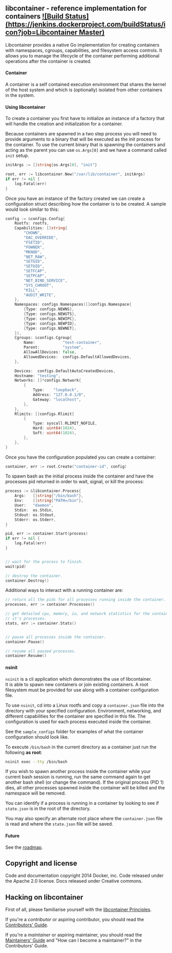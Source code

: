 ## libcontainer - reference implementation for containers [![Build Status](https://jenkins.dockerproject.com/buildStatus/icon?job=Libcontainer Master)](https://jenkins.dockerproject.com/job/Libcontainer%20Master/) 

Libcontainer provides a native Go implementation for creating containers 
with namespaces, cgroups, capabilities, and filesystem access controls.
It allows you to manage the lifecycle of the container performing additional operations
after the container is created.


#### Container
A container is a self contained execution environment that shares the kernel of the 
host system and which is (optionally) isolated from other containers in the system.

#### Using libcontainer

To create a container you first have to initialize an instance of a factory
that will handle the creation and initialization for a container.

Because containers are spawned in a two step process you will need to provide
arguments to a binary that will be executed as the init process for the container.
To use the current binary that is spawning the containers and acting as the parent
you can use `os.Args[0]` and we have a command called `init` setup.

```go
initArgs := []string{os.Args[0], "init"}

root, err := libcontainer.New("/var/lib/container", initArgs)
if err != nil {
    log.Fatal(err)
}
```

Once you have an instance of the factory created we can create a configuration 
struct describing how the container is to be created.  A sample would look similar to this:

```go
config := &configs.Config{
    Rootfs: rootfs,
    Capabilities: []string{
        "CHOWN",
        "DAC_OVERRIDE",
        "FSETID",
        "FOWNER",
        "MKNOD",
        "NET_RAW",
        "SETGID",
        "SETUID",
        "SETFCAP",
        "SETPCAP",
        "NET_BIND_SERVICE",
        "SYS_CHROOT",
        "KILL",
        "AUDIT_WRITE",
    },
    Namespaces: configs.Namespaces([]configs.Namespace{
        {Type: configs.NEWNS},
        {Type: configs.NEWUTS},
        {Type: configs.NEWIPC},
        {Type: configs.NEWPID},
        {Type: configs.NEWNET},
    }),
    Cgroups: &configs.Cgroup{
        Name:            "test-container",
        Parent:          "system",
        AllowAllDevices: false,
        AllowedDevices:  configs.DefaultAllowedDevices,
    },

    Devices:  configs.DefaultAutoCreatedDevices,
    Hostname: "testing",
    Networks: []*configs.Network{
        {
            Type:    "loopback",
            Address: "127.0.0.1/0",
            Gateway: "localhost",
        },
    },
    Rlimits: []configs.Rlimit{
        {
            Type: syscall.RLIMIT_NOFILE,
            Hard: uint64(1024),
            Soft: uint64(1024),
        },
    },
}
```

Once you have the configuration populated you can create a container:

```go
container, err := root.Create("container-id", config)
```

To spawn bash as the initial process inside the container and have the
processes pid returned in order to wait, signal, or kill the process:

```go
process := &libcontainer.Process{
    Args:   []string{"/bin/bash"},
    Env:    []string{"PATH=/bin"},
    User:   "daemon",
    Stdin:  os.Stdin,
    Stdout: os.Stdout,
    Stderr: os.Stderr,
}

pid, err := container.Start(process)
if err != nil {
    log.Fatal(err)
}


// wait for the process to finish.
wait(pid)

// destroy the container.
container.Destroy()
```

Additional ways to interact with a running container are:

```go
// return all the pids for all processes running inside the container.
processes, err := container.Processes() 

// get detailed cpu, memory, io, and network statistics for the container and 
// it's processes.
stats, err := container.Stats()


// pause all processes inside the container.
container.Pause()

// resume all paused processes.
container.Resume()
```


#### nsinit

`nsinit` is a cli application which demonstrates the use of libcontainer.  
It is able to spawn new containers or join existing containers.  A root
filesystem must be provided for use along with a container configuration file.

To use `nsinit`, cd into a Linux rootfs and copy a `container.json` file into 
the directory with your specified configuration. Environment, networking, 
and different capabilities for the container are specified in this file. 
The configuration is used for each process executed inside the container.
                                                                                                                               
See the `sample_configs` folder for examples of what the container configuration should look like.

To execute `/bin/bash` in the current directory as a container just run the following **as root**:
```bash
nsinit exec --tty /bin/bash
```

If you wish to spawn another process inside the container while your 
current bash session is running, run the same command again to 
get another bash shell (or change the command).  If the original 
process (PID 1) dies, all other processes spawned inside the container 
will be killed and the namespace will be removed. 

You can identify if a process is running in a container by 
looking to see if `state.json` is in the root of the directory.
   
You may also specify an alternate root place where 
the `container.json` file is read and where the `state.json` file will be saved.

#### Future
See the [roadmap](ROADMAP.md).

## Copyright and license

Code and documentation copyright 2014 Docker, inc. Code released under the Apache 2.0 license.
Docs released under Creative commons.

## Hacking on libcontainer

First of all, please familiarise yourself with the [libcontainer Principles](PRINCIPLES.md).

If you're a *contributor* or aspiring contributor, you should read the [Contributors' Guide](CONTRIBUTING.md).

If you're a *maintainer* or aspiring maintainer, you should read the [Maintainers' Guide](MAINTAINERS_GUIDE.md) and
"How can I become a maintainer?" in the Contributors' Guide.
